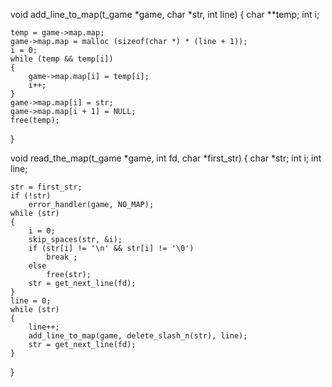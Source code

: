 void	add_line_to_map(t_game *game, char *str, int line)
{
	char	**temp;
	int		i;

	temp = game->map.map;
	game->map.map = malloc (sizeof(char *) * (line + 1));
	i = 0;
	while (temp && temp[i])
	{
		game->map.map[i] = temp[i];
		i++;
	}
	game->map.map[i] = str;
	game->map.map[i + 1] = NULL;
	free(temp);
}

void	read_the_map(t_game *game, int fd, char *first_str)
{
	char	*str;
	int		i;
	int		line;

	str = first_str;
	if (!str)
		error_handler(game, NO_MAP);
	while (str)
	{
		i = 0;
		skip_spaces(str, &i);
		if (str[i] != '\n' && str[i] != '\0')
			break ;
		else
			free(str);
		str = get_next_line(fd);
	}
	line = 0;
	while (str)
	{
		line++;
		add_line_to_map(game, delete_slash_n(str), line);
		str = get_next_line(fd);
	}
}